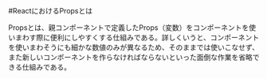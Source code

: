 #ReactにおけるPropsとは

Propsとは、親コンポーネントで定義したProps（変数）をコンポーネントを使いまわす際に便利にしやすくする仕組みである。詳しくいうと、コンポーネントを使いまわそうにも細かな数値のみが異なるため、そのままでは使いこなせず、また新しいコンポーネントを作らなければならないといった面倒な作業を省略できる仕組みである。
